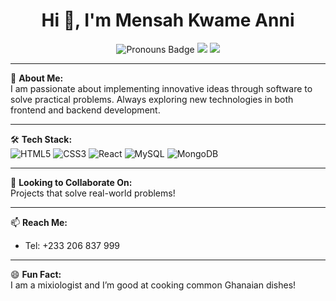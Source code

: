 <h1 align="center">Hi 👋, I'm Mensah Kwame Anni</h1>
<p align="center">
  <img src="https://img.shields.io/badge/Pronouns-He-blue" alt="Pronouns Badge"/>
  <img src="https://img.shields.io/badge/Mixiologist-%F0%9F%A5%82-brightgreen"/>
  <img src="https://img.shields.io/badge/Cooking-Ghanaian%20Dishes-orange"/>
</p>

---

🌟 **About Me:**  
I am passionate about implementing innovative ideas through software to solve practical problems. Always exploring new technologies in both frontend and backend development.

---

🛠️ **Tech Stack:**  
![HTML5](https://img.shields.io/badge/html5-%23E34F26.svg?&style=flat&logo=html5&logoColor=white)
![CSS3](https://img.shields.io/badge/css3-%231572B6.svg?&style=flat&logo=css3&logoColor=white)
![React](https://img.shields.io/badge/react-%2320232a.svg?&style=flat&logo=react&logoColor=%2361DAFB)
![MySQL](https://img.shields.io/badge/mysql-%2300f.svg?&style=flat&logo=mysql&logoColor=white)
![MongoDB](https://img.shields.io/badge/mongodb-%2347A248.svg?&style=flat&logo=mongodb&logoColor=white)

---

🤝 **Looking to Collaborate On:**  
Projects that solve real-world problems!

---

📫 **Reach Me:**  
- Tel: +233 206 837 999

---

😄 **Fun Fact:**  
I am a mixiologist and I’m good at cooking common Ghanaian dishes!
